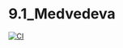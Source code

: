 # 9.1_Medvedeva
[![CI](https://github.com/fiolentanna/9.1_Medvedeva/actions/workflows/blank.yml/badge.svg)](https://github.com/fiolentanna/9.1_Medvedeva/actions/workflows/blank.yml)
